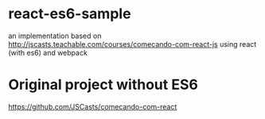 # react-es6-sample
an implementation based on http://jscasts.teachable.com/courses/comecando-com-react-js using react (with es6) and webpack

# Original project without ES6
https://github.com/JSCasts/comecando-com-react
